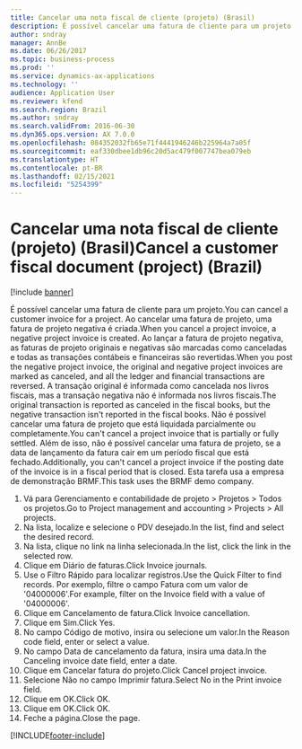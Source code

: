 ```yaml
---
title: Cancelar uma nota fiscal de cliente (projeto) (Brasil)
description: É possível cancelar uma fatura de cliente para um projeto.
author: sndray
manager: AnnBe
ms.date: 06/26/2017
ms.topic: business-process
ms.prod: ''
ms.service: dynamics-ax-applications
ms.technology: ''
audience: Application User
ms.reviewer: kfend
ms.search.region: Brazil
ms.author: sndray
ms.search.validFrom: 2016-06-30
ms.dyn365.ops.version: AX 7.0.0
ms.openlocfilehash: 084352032fb65e71f4441946246b225964a7a05f
ms.sourcegitcommit: eaf330dbee1db96c20d5ac479f007747bea079eb
ms.translationtype: HT
ms.contentlocale: pt-BR
ms.lasthandoff: 02/15/2021
ms.locfileid: "5254399"
---
```

# <a name="cancel-a-customer-fiscal-document-project-brazil"></a><span data-ttu-id="4dae7-103">Cancelar uma nota fiscal de cliente (projeto) (Brasil)</span><span class="sxs-lookup"><span data-stu-id="4dae7-103">Cancel a customer fiscal document (project) (Brazil)</span></span>

[!include [banner](../../includes/banner.md)]

<span data-ttu-id="4dae7-104">É possível cancelar uma fatura de cliente para um projeto.</span><span class="sxs-lookup"><span data-stu-id="4dae7-104">You can cancel a customer invoice for a project.</span></span> <span data-ttu-id="4dae7-105">Ao cancelar uma fatura de projeto, uma fatura de projeto negativa é criada.</span><span class="sxs-lookup"><span data-stu-id="4dae7-105">When you cancel a project invoice, a negative project invoice is created.</span></span> <span data-ttu-id="4dae7-106">Ao lançar a fatura de projeto negativa, as faturas de projeto originais e negativas são marcadas como canceladas e todas as transações contábeis e financeiras são revertidas.</span><span class="sxs-lookup"><span data-stu-id="4dae7-106">When you post the negative project invoice, the original and negative project invoices are marked as canceled, and all the ledger and financial transactions are reversed.</span></span> <span data-ttu-id="4dae7-107">A transação original é informada como cancelada nos livros fiscais, mas a transação negativa não é informada nos livros fiscais.</span><span class="sxs-lookup"><span data-stu-id="4dae7-107">The original transaction is reported as canceled in the fiscal books, but the negative transaction isn't reported in the fiscal books.</span></span> <span data-ttu-id="4dae7-108">Não é possível cancelar uma fatura de projeto que está liquidada parcialmente ou completamente.</span><span class="sxs-lookup"><span data-stu-id="4dae7-108">You can't cancel a project invoice that is partially or fully settled.</span></span> <span data-ttu-id="4dae7-109">Além de isso, não é possível cancelar uma fatura de projeto, se a data de lançamento da fatura cair em um período fiscal que está fechado.</span><span class="sxs-lookup"><span data-stu-id="4dae7-109">Additionally, you can't cancel a project invoice if the posting date of the invoice is in a fiscal period that is closed.</span></span> <span data-ttu-id="4dae7-110">Esta tarefa usa a empresa de demonstração BRMF.</span><span class="sxs-lookup"><span data-stu-id="4dae7-110">This task uses the BRMF demo company.</span></span>

1. <span data-ttu-id="4dae7-111">Vá para Gerenciamento e contabilidade de projeto > Projetos > Todos os projetos.</span><span class="sxs-lookup"><span data-stu-id="4dae7-111">Go to Project management and accounting > Projects > All projects.</span></span>
2. <span data-ttu-id="4dae7-112">Na lista, localize e selecione o PDV desejado.</span><span class="sxs-lookup"><span data-stu-id="4dae7-112">In the list, find and select the desired record.</span></span>
3. <span data-ttu-id="4dae7-113">Na lista, clique no link na linha selecionada.</span><span class="sxs-lookup"><span data-stu-id="4dae7-113">In the list, click the link in the selected row.</span></span>
4. <span data-ttu-id="4dae7-114">Clique em Diário de faturas.</span><span class="sxs-lookup"><span data-stu-id="4dae7-114">Click Invoice journals.</span></span>
5. <span data-ttu-id="4dae7-115">Use o Filtro Rápido para localizar registros.</span><span class="sxs-lookup"><span data-stu-id="4dae7-115">Use the Quick Filter to find records.</span></span> <span data-ttu-id="4dae7-116">Por exemplo, filtre o campo Fatura com um valor de '04000006'.</span><span class="sxs-lookup"><span data-stu-id="4dae7-116">For example, filter on the Invoice field with a value of '04000006'.</span></span>
6. <span data-ttu-id="4dae7-117">Clique em Cancelamento de fatura.</span><span class="sxs-lookup"><span data-stu-id="4dae7-117">Click Invoice cancellation.</span></span>
7. <span data-ttu-id="4dae7-118">Clique em Sim.</span><span class="sxs-lookup"><span data-stu-id="4dae7-118">Click Yes.</span></span>
8. <span data-ttu-id="4dae7-119">No campo Código de motivo, insira ou selecione um valor.</span><span class="sxs-lookup"><span data-stu-id="4dae7-119">In the Reason code field, enter or select a value.</span></span>
9. <span data-ttu-id="4dae7-120">No campo Data de cancelamento da fatura, insira uma data.</span><span class="sxs-lookup"><span data-stu-id="4dae7-120">In the Canceling invoice date field, enter a date.</span></span>
10. <span data-ttu-id="4dae7-121">Clique em Cancelar fatura do projeto.</span><span class="sxs-lookup"><span data-stu-id="4dae7-121">Click Cancel project invoice.</span></span>
11. <span data-ttu-id="4dae7-122">Selecione Não no campo Imprimir fatura.</span><span class="sxs-lookup"><span data-stu-id="4dae7-122">Select No in the Print invoice field.</span></span>
12. <span data-ttu-id="4dae7-123">Clique em OK.</span><span class="sxs-lookup"><span data-stu-id="4dae7-123">Click OK.</span></span>
13. <span data-ttu-id="4dae7-124">Clique em OK.</span><span class="sxs-lookup"><span data-stu-id="4dae7-124">Click OK.</span></span>
14. <span data-ttu-id="4dae7-125">Feche a página.</span><span class="sxs-lookup"><span data-stu-id="4dae7-125">Close the page.</span></span>



[!INCLUDE[footer-include](../../../includes/footer-banner.md)]